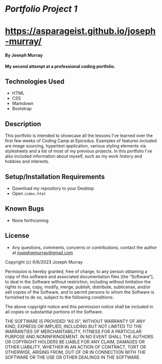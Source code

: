 # _Portfolio Project 1_

# https://asparageist.github.io/joseph-murray/

#### By Joseph Murray

#### My second attempt at a professional coding portfolio.

## Technologies Used

- HTML
- CSS
- Markdown
- Bootstrap

## Description

This portfolio is intended to showcase all the lessons I've learned over the first few weeks of Coding Camp at Epicodus. Examples of features included are image sourcing, hypertext application, various styling elements via stylesheets and a list of most of my previous projects. In this portfolio I've also included information about myself, such as my work history and hobbies and interests.

## Setup/Installation Requirements

- Download my repository to your Desktop
- Open `index.html`

## Known Bugs

- None forthcoming

## License

- Any questions, comments, concerns or contributions, contact the author at josephwmurray@gmail.com

Copyright (c) 6/6/2023 Joseph Murray

Permission is hereby granted, free of charge, to any person obtaining a copy of this software and associated documentation files (the “Software”), to deal in the Software without restriction, including without limitation the rights to use, copy, modify, merge, publish, distribute, sublicense, and/or sell copies of the Software, and to permit persons to whom the Software is furnished to do so, subject to the following conditions:

The above copyright notice and this permission notice shall be included in all copies or substantial portions of the Software.

THE SOFTWARE IS PROVIDED “AS IS”, WITHOUT WARRANTY OF ANY KIND, EXPRESS OR IMPLIED, INCLUDING BUT NOT LIMITED TO THE WARRANTIES OF MERCHANTABILITY, FITNESS FOR A PARTICULAR PURPOSE AND NONINFRINGEMENT. IN NO EVENT SHALL THE AUTHORS OR COPYRIGHT HOLDERS BE LIABLE FOR ANY CLAIM, DAMAGES OR OTHER LIABILITY, WHETHER IN AN ACTION OF CONTRACT, TORT OR OTHERWISE, ARISING FROM, OUT OF OR IN CONNECTION WITH THE SOFTWARE OR THE USE OR OTHER DEALINGS IN THE SOFTWARE.
